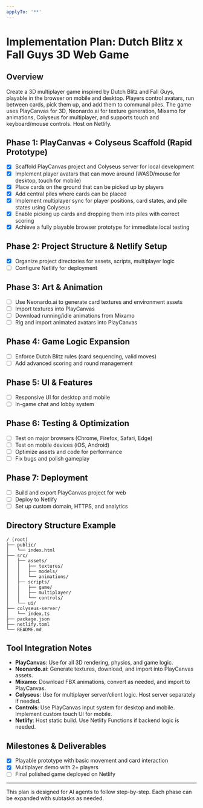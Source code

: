 ```yaml
---
applyTo: '**'
---
```


# Implementation Plan: Dutch Blitz x Fall Guys 3D Web Game

## Overview
Create a 3D multiplayer game inspired by Dutch Blitz and Fall Guys, playable in the browser on mobile and desktop. Players control avatars, run between cards, pick them up, and add them to communal piles. The game uses PlayCanvas for 3D, Neonardo.ai for texture generation, Mixamo for animations, Colyseus for multiplayer, and supports touch and keyboard/mouse controls. Host on Netlify.


## Phase 1: PlayCanvas + Colyseus Scaffold (Rapid Prototype)
- [x] Scaffold PlayCanvas project and Colyseus server for local development
- [x] Implement player avatars that can move around (WASD/mouse for desktop, touch for mobile)
- [x] Place cards on the ground that can be picked up by players
- [x] Add central piles where cards can be placed
- [x] Implement multiplayer sync for player positions, card states, and pile states using Colyseus
- [x] Enable picking up cards and dropping them into piles with correct scoring
- [x] Achieve a fully playable browser prototype for immediate local testing

## Phase 2: Project Structure & Netlify Setup
- [x] Organize project directories for assets, scripts, multiplayer logic
- [ ] Configure Netlify for deployment

## Phase 3: Art & Animation
- [ ] Use Neonardo.ai to generate card textures and environment assets
- [ ] Import textures into PlayCanvas
- [ ] Download running/idle animations from Mixamo
- [ ] Rig and import animated avatars into PlayCanvas

## Phase 4: Game Logic Expansion
- [ ] Enforce Dutch Blitz rules (card sequencing, valid moves)
- [ ] Add advanced scoring and round management

## Phase 5: UI & Features
- [ ] Responsive UI for desktop and mobile
- [ ] In-game chat and lobby system

## Phase 6: Testing & Optimization
- [ ] Test on major browsers (Chrome, Firefox, Safari, Edge)
- [ ] Test on mobile devices (iOS, Android)
- [ ] Optimize assets and code for performance
- [ ] Fix bugs and polish gameplay

## Phase 7: Deployment
- [ ] Build and export PlayCanvas project for web
- [ ] Deploy to Netlify
- [ ] Set up custom domain, HTTPS, and analytics

## Directory Structure Example
```
/ (root)
├── public/
│   └── index.html
├── src/
│   ├── assets/
│   │   ├── textures/
│   │   ├── models/
│   │   └── animations/
│   ├── scripts/
│   │   ├── game/
│   │   ├── multiplayer/
│   │   └── controls/
│   └── ui/
├── colyseus-server/
│   └── index.ts
├── package.json
├── netlify.toml
└── README.md
```

## Tool Integration Notes
- **PlayCanvas**: Use for all 3D rendering, physics, and game logic.
- **Neonardo.ai**: Generate textures, download, and import into PlayCanvas assets.
- **Mixamo**: Download FBX animations, convert as needed, and import to PlayCanvas.
- **Colyseus**: Use for multiplayer server/client logic. Host server separately if needed.
- **Controls**: Use PlayCanvas input system for desktop and mobile. Implement custom touch UI for mobile.
- **Netlify**: Host static build. Use Netlify Functions if backend logic is needed.

## Milestones & Deliverables
- [x] Playable prototype with basic movement and card interaction
- [x] Multiplayer demo with 2+ players
- [ ] Final polished game deployed on Netlify

---
This plan is designed for AI agents to follow step-by-step. Each phase can be expanded with subtasks as needed.
